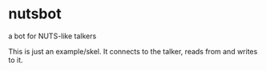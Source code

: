 # nutsbot
a bot for NUTS-like talkers

This is just an example/skel. It connects to the talker, reads from and writes to it.
